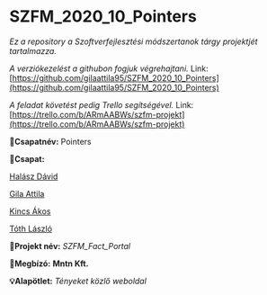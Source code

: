 # SZFM_2020_10_Pointers
*Ez a repository a Szoftverfejlesztési módszertanok tárgy projektjét tartalmazza.* 

*A verziókezelést a githubon fogjuk végrehajtani.* Link:[https://github.com/gilaattila95/SZFM_2020_10_Pointers](https://github.com/gilaattila95/SZFM_2020_10_Pointers)

*A feladat követést pedig Trello segítségével.* Link:[https://trello.com/b/ARmAABWs/szfm-projekt](https://trello.com/b/ARmAABWs/szfm-projekt)

**:name_badge:Csapatnév:** Pointers

**:handshake:Csapat:**

[Halász Dávid](https://github.com/davidhalasz)

[Gila Attila](https://github.com/gilaattila95)

[Kincs Ákos](https://github.com/kincsa)

[Tóth László](https://github.com/grestemayster)

**:file_folder:Projekt név:** *SZFM_Fact_Portal*

**:briefcase:Megbízó:** **Mntn Kft.**

**:bulb:Alapötlet:** *Tényeket közlő weboldal*



